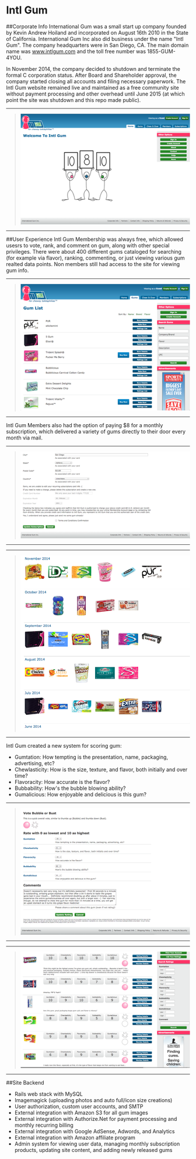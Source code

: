 Intl Gum
==
##Corporate Info
International Gum was a small start up company founded by Kevin Andrew Hoiland and incorporated on August 16th 2010 in the State of California. International Gum Inc also did business under the name "Intl Gum". The company headquarters were in San Diego, CA.  The main domain name was www.intlgum.com and the toll free number was 1855-GUM-4YOU.

In November 2014, the company decided to shutdown and terminate the formal C corporation status. After Board and Shareholder approval, the company started closing all accounts and filing necessary paperwork. The Intl Gum website remained live and maintained as a free community site without payment processing and other overhead until June 2015 (at which point the site was shutdown and this repo made public).

- - -
> ![Main Page](https://github.com/kevin-hoiland/ig/blob/master/doc/homepage.png)

- - -

##User Experience
Intl Gum Membership was always free, which allowed usesrs to vote, rank, and comment on gum, along with other special privileges.  There were about 400 different gums cataloged for searching (for example via flavor), ranking, commenting, or just viewing various gum realted data points.  Non members still had access to the site for viewing gum info.

- - -
> ![Main Page](https://github.com/kevin-hoiland/ig/blob/master/doc/gumlist.png)

- - -

Intl Gum Members also had the option of paying $8 for a monthly subscription, which delivered a variety of gums directly to their door every month via mail.

- - -
> ![Main Page](https://github.com/kevin-hoiland/ig/blob/master/doc/billing_p3.png)

- - -

- - -
> ![Main Page](https://github.com/kevin-hoiland/ig/blob/master/doc/subscriptions.png)

- - -

Intl Gum created a new system for scoring gum:
* Gumtation: How tempting is the presentation, name, packaging, advertising, etc? 
* Chewlasticity: How is the size, texture, and flavor, both initially and over time? 
* Flavoracity: How accurate is the flavor? 
* Bubbability: How's the bubble blowing ability? 
* Gumalicious: How enjoyable and delicious is this gum?

- - -
> ![Main Page](https://github.com/kevin-hoiland/ig/blob/master/doc/gumrating.png)

- - -

- - -
> ![Main Page](https://github.com/kevin-hoiland/ig/blob/master/doc/ratingslist.png)

- - -

##Site Backend
* Rails web stack with MySQL
* Imagemagick (uploading photos and auto full/icon size creations)
* User authorization, custom user accounts, and SMTP
* External integration with Amazon S3 for all gum images
* External integration with Authorize.Net for payment processing and monthly recurring billing
* External integration with Google AdSense, Adwords, and Analytics
* External integration with Amazon affiliate program
* Admin system for viewing user data, managing monthly subscription products, updating site content, and adding newly released gums
